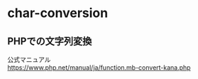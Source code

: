# char-conversion
PHPでの文字列変換
---
公式マニュアル  
https://www.php.net/manual/ja/function.mb-convert-kana.php

